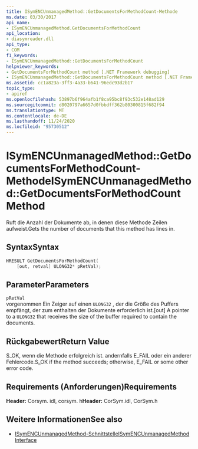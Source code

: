 ```yaml
---
title: ISymENCUnmanagedMethod::GetDocumentsForMethodCount-Methode
ms.date: 03/30/2017
api_name:
- ISymENCUnmanagedMethod.GetDocumentsForMethodCount
api_location:
- diasymreader.dll
api_type:
- COM
f1_keywords:
- ISymENCUnmanagedMethod::GetDocumentsForMethodCount
helpviewer_keywords:
- GetDocumentsForMethodCount method [.NET Framework debugging]
- ISymENCUnmanagedMethod::GetDocumentsForMethodCount method [.NET Framework debugging]
ms.assetid: cc1a823a-3ff3-4a33-b641-96edc93d2b17
topic_type:
- apiref
ms.openlocfilehash: 53897b6f964afb1f8ca95bc8f93c532e148ad129
ms.sourcegitcommit: d8020797a6657d0fbbdff362b80300815f682f94
ms.translationtype: MT
ms.contentlocale: de-DE
ms.lasthandoff: 11/24/2020
ms.locfileid: "95730512"
---
```

# <a name="isymencunmanagedmethodgetdocumentsformethodcount-method"></a><span data-ttu-id="7eed4-102">ISymENCUnmanagedMethod::GetDocumentsForMethodCount-Methode</span><span class="sxs-lookup"><span data-stu-id="7eed4-102">ISymENCUnmanagedMethod::GetDocumentsForMethodCount Method</span></span>

<span data-ttu-id="7eed4-103">Ruft die Anzahl der Dokumente ab, in denen diese Methode Zeilen aufweist.</span><span class="sxs-lookup"><span data-stu-id="7eed4-103">Gets the number of documents that this method has lines in.</span></span>  
  
## <a name="syntax"></a><span data-ttu-id="7eed4-104">Syntax</span><span class="sxs-lookup"><span data-stu-id="7eed4-104">Syntax</span></span>  
  
```cpp  
HRESULT GetDocumentsForMethodCount(  
    [out, retval] ULONG32* pRetVal);  
```  
  
## <a name="parameters"></a><span data-ttu-id="7eed4-105">Parameter</span><span class="sxs-lookup"><span data-stu-id="7eed4-105">Parameters</span></span>  

 `pRetVal`  
 <span data-ttu-id="7eed4-106">vorgenommen Ein Zeiger auf einen `ULONG32` , der die Größe des Puffers empfängt, der zum enthalten der Dokumente erforderlich ist.</span><span class="sxs-lookup"><span data-stu-id="7eed4-106">[out] A pointer to a `ULONG32` that receives the size of the buffer required to contain the documents.</span></span>  
  
## <a name="return-value"></a><span data-ttu-id="7eed4-107">Rückgabewert</span><span class="sxs-lookup"><span data-stu-id="7eed4-107">Return Value</span></span>  

 <span data-ttu-id="7eed4-108">S_OK, wenn die Methode erfolgreich ist. andernfalls E_FAIL oder ein anderer Fehlercode.</span><span class="sxs-lookup"><span data-stu-id="7eed4-108">S_OK if the method succeeds; otherwise, E_FAIL or some other error code.</span></span>  
  
## <a name="requirements"></a><span data-ttu-id="7eed4-109">Requirements (Anforderungen)</span><span class="sxs-lookup"><span data-stu-id="7eed4-109">Requirements</span></span>  

 <span data-ttu-id="7eed4-110">**Header:** Corsym. idl, corsym. h</span><span class="sxs-lookup"><span data-stu-id="7eed4-110">**Header:** CorSym.idl, CorSym.h</span></span>  
  
## <a name="see-also"></a><span data-ttu-id="7eed4-111">Weitere Informationen</span><span class="sxs-lookup"><span data-stu-id="7eed4-111">See also</span></span>

- [<span data-ttu-id="7eed4-112">ISymENCUnmanagedMethod-Schnittstelle</span><span class="sxs-lookup"><span data-stu-id="7eed4-112">ISymENCUnmanagedMethod Interface</span></span>](isymencunmanagedmethod-interface.md)
